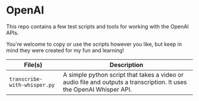 # OpenAI
This repo contains a few test scripts and tools for working with the OpenAI APIs.

You're welcome to copy or use the scripts however you like, but keep in mind they were created for my fun and learning!

| File(s) | Description |
| -------- | -------- |
| `transcribe-with-whisper.py` | A simple python script that takes a video or audio file and outputs a transcription. It uses the OpenAI Whisper API. |